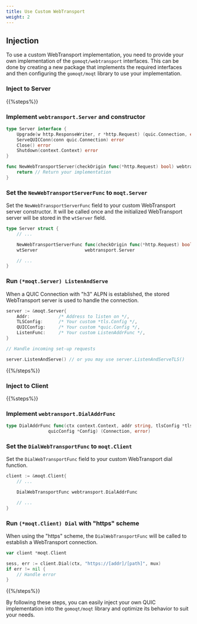 ```yaml
---
title: Use Custom WebTransport
weight: 2
---
```


## Injection

To use a custom WebTransport implementation, you need to provide your own implementation of the `gomoqt/webtransport` interfaces. This can be done by creating a new package that implements the required interfaces and then configuring the `gomoqt/moqt` library to use your implementation.

### Inject to Server

{{%steps%}}

### Implement `webtransport.Server` and constructor

```go {filename="gomoqt/webtransport/server.go",base_url="https://github.com/OkutaniDaichi0106/gomoqt/tree/main/webtransport/server.go"}
type Server interface {
	Upgrade(w http.ResponseWriter, r *http.Request) (quic.Connection, error)
	ServeQUICConn(conn quic.Connection) error
	Close() error
	Shutdown(context.Context) error
}
```

```go
func NewWebTransportServer(checkOrigin func(*http.Request) bool) webtransport.Server {
	return // Return your implementation
}
```

### Set the `NewWebTransportServerFunc` to `moqt.Server`

Set the `NewWebTransportServerFunc` field to your custom WebTransport server constructor.
It will be called once and the initialized WebTransport server will be stored in the `wtServer` field.

```go {filename="gomoqt/moqt/server.go",base_url="https://github.com/OkutaniDaichi0106/gomoqt/tree/main/moqt/server.go"}
type Server struct {
    // ...

    NewWebTransportServerFunc func(checkOrigin func(*http.Request) bool) webtransport.Server
	wtServer                  webtransport.Server

    // ...
}
```

### Run `(*moqt.Server) ListenAndServe`

When a QUIC Connection with "h3" ALPN is established, the stored WebTransport server is used to handle the connection.

```go
server := &moqt.Server{
    Addr:           /* Address to listen on */,
    TLSConfig:      /* Your custom *tls.Config */,
    QUICConfig:     /* Your custom *quic.Config */,
    ListenFunc:     /* Your custom ListenAddrFunc */,
}

// Handle incoming set-up requests

server.ListenAndServe() // or you may use server.ListenAndServeTLS()
```

{{%/steps%}}

### Inject to Client

{{%steps%}}

### Implement `webtransport.DialAddrFunc`

```go {filename="gomoqt/webtransport/dialer.go",base_url="https://github.com/OkutaniDaichi0106/gomoqt/tree/main/webtransport/dialer.go"}
type DialAddrFunc func(ctx context.Context, addr string, tlsConfig *tls.Config,
                quicConfig *Config) (Connection, error)
```

### Set the `DialWebTransportFunc` to `moqt.Client`

Set the `DialWebTransportFunc` field to your custom WebTransport dial function.

```go
client := &moqt.Client{
    // ...

	DialWebTransportFunc webtransport.DialAddrFunc

    // ...
}
```

### Run `(*moqt.Client) Dial` with "https" scheme

When using the "https" scheme, the `DialWebTransportFunc` will be called to establish a WebTransport connection.

```go
var client *moqt.Client

sess, err := client.Dial(ctx, "https://[addr]/[path]", mux)
if err != nil {
    // Handle error
}
```
{{%/steps%}}

By following these steps, you can easily inject your own QUIC implementation into the `gomoqt/moqt` library and optimize its behavior to suit your needs.